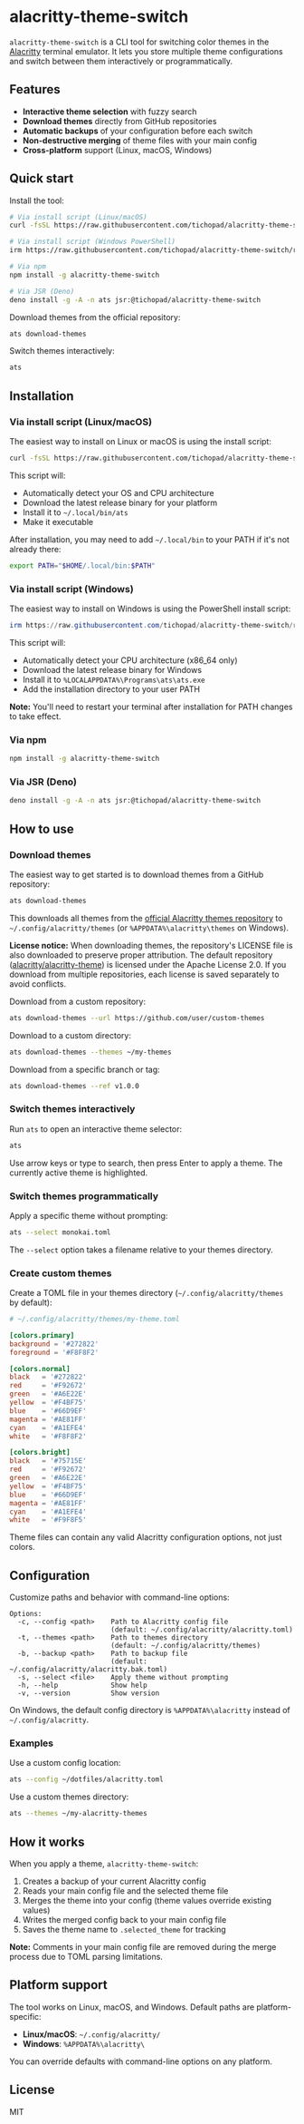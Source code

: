 # alacritty-theme-switch

`alacritty-theme-switch` is a CLI tool for switching color themes in the
[Alacritty](https://github.com/alacritty/alacritty) terminal emulator. It lets
you store multiple theme configurations and switch between them interactively or
programmatically.

## Features

- **Interactive theme selection** with fuzzy search
- **Download themes** directly from GitHub repositories
- **Automatic backups** of your configuration before each switch
- **Non-destructive merging** of theme files with your main config
- **Cross-platform** support (Linux, macOS, Windows)

## Quick start

Install the tool:

```bash
# Via install script (Linux/macOS)
curl -fsSL https://raw.githubusercontent.com/tichopad/alacritty-theme-switch/refs/heads/main/install.sh | sh

# Via install script (Windows PowerShell)
irm https://raw.githubusercontent.com/tichopad/alacritty-theme-switch/refs/heads/main/install.ps1 | iex

# Via npm
npm install -g alacritty-theme-switch

# Via JSR (Deno)
deno install -g -A -n ats jsr:@tichopad/alacritty-theme-switch
```

Download themes from the official repository:

```bash
ats download-themes
```

Switch themes interactively:

```bash
ats
```

## Installation

### Via install script (Linux/macOS)

The easiest way to install on Linux or macOS is using the install script:

```bash
curl -fsSL https://raw.githubusercontent.com/tichopad/alacritty-theme-switch/refs/heads/main/install.sh | sh
```

This script will:

- Automatically detect your OS and CPU architecture
- Download the latest release binary for your platform
- Install it to `~/.local/bin/ats`
- Make it executable

After installation, you may need to add `~/.local/bin` to your PATH if it's not already there:

```bash
export PATH="$HOME/.local/bin:$PATH"
```

### Via install script (Windows)

The easiest way to install on Windows is using the PowerShell install script:

```powershell
irm https://raw.githubusercontent.com/tichopad/alacritty-theme-switch/refs/heads/main/install.ps1 | iex
```

This script will:

- Automatically detect your CPU architecture (x86_64 only)
- Download the latest release binary for Windows
- Install it to `%LOCALAPPDATA%\Programs\ats\ats.exe`
- Add the installation directory to your user PATH

**Note:** You'll need to restart your terminal after installation for PATH changes to take effect.

### Via npm

```bash
npm install -g alacritty-theme-switch
```

### Via JSR (Deno)

```bash
deno install -g -A -n ats jsr:@tichopad/alacritty-theme-switch
```

## How to use

### Download themes

The easiest way to get started is to download themes from a GitHub repository:

```bash
ats download-themes
```

This downloads all themes from the
[official Alacritty themes repository](https://github.com/alacritty/alacritty-theme)
to `~/.config/alacritty/themes` (or `%APPDATA%\alacritty\themes` on Windows).

**License notice:** When downloading themes, the repository's LICENSE file is
also downloaded to preserve proper attribution. The default repository
([alacritty/alacritty-theme](https://github.com/alacritty/alacritty-theme)) is
licensed under the Apache License 2.0. If you download from multiple
repositories, each license is saved separately to avoid conflicts.

Download from a custom repository:

```bash
ats download-themes --url https://github.com/user/custom-themes
```

Download to a custom directory:

```bash
ats download-themes --themes ~/my-themes
```

Download from a specific branch or tag:

```bash
ats download-themes --ref v1.0.0
```

### Switch themes interactively

Run `ats` to open an interactive theme selector:

```bash
ats
```

Use arrow keys or type to search, then press Enter to apply a theme. The
currently active theme is highlighted.

### Switch themes programmatically

Apply a specific theme without prompting:

```bash
ats --select monokai.toml
```

The `--select` option takes a filename relative to your themes directory.

### Create custom themes

Create a TOML file in your themes directory (`~/.config/alacritty/themes` by
default):

```toml
# ~/.config/alacritty/themes/my-theme.toml

[colors.primary]
background = '#272822'
foreground = '#F8F8F2'

[colors.normal]
black   = '#272822'
red     = '#F92672'
green   = '#A6E22E'
yellow  = '#F4BF75'
blue    = '#66D9EF'
magenta = '#AE81FF'
cyan    = '#A1EFE4'
white   = '#F8F8F2'

[colors.bright]
black   = '#75715E'
red     = '#F92672'
green   = '#A6E22E'
yellow  = '#F4BF75'
blue    = '#66D9EF'
magenta = '#AE81FF'
cyan    = '#A1EFE4'
white   = '#F9F8F5'
```

Theme files can contain any valid Alacritty configuration options, not just
colors.

## Configuration

Customize paths and behavior with command-line options:

```
Options:
  -c, --config <path>    Path to Alacritty config file
                         (default: ~/.config/alacritty/alacritty.toml)
  -t, --themes <path>    Path to themes directory
                         (default: ~/.config/alacritty/themes)
  -b, --backup <path>    Path to backup file
                         (default: ~/.config/alacritty/alacritty.bak.toml)
  -s, --select <file>    Apply theme without prompting
  -h, --help             Show help
  -v, --version          Show version
```

On Windows, the default config directory is `%APPDATA%\alacritty` instead of
`~/.config/alacritty`.

### Examples

Use a custom config location:

```bash
ats --config ~/dotfiles/alacritty.toml
```

Use a custom themes directory:

```bash
ats --themes ~/my-alacritty-themes
```

## How it works

When you apply a theme, `alacritty-theme-switch`:

1. Creates a backup of your current Alacritty config
2. Reads your main config file and the selected theme file
3. Merges the theme into your config (theme values override existing values)
4. Writes the merged config back to your main config file
5. Saves the theme name to `.selected_theme` for tracking

**Note:** Comments in your main config file are removed during the merge process
due to TOML parsing limitations.

## Platform support

The tool works on Linux, macOS, and Windows. Default paths are
platform-specific:

- **Linux/macOS**: `~/.config/alacritty/`
- **Windows**: `%APPDATA%\alacritty\`

You can override defaults with command-line options on any platform.

## License

MIT
